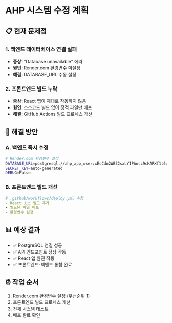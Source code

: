 # AHP 시스템 수정 계획
## 📋 현재 문제점

### 1. 백엔드 데이터베이스 연결 실패
- **증상**: "Database unavailable" 에러
- **원인**: Render.com 환경변수 미설정
- **해결**: DATABASE_URL 수동 설정

### 2. 프론트엔드 빌드 누락
- **증상**: React 앱이 제대로 작동하지 않음
- **원인**: 소스코드 빌드 없이 정적 파일만 배포
- **해결**: GitHub Actions 빌드 프로세스 개선

## 🔧 해결 방안

### A. 백엔드 즉시 수정
```bash
# Render.com 환경변수 설정
DATABASE_URL=postgresql://ahp_app_user:xEcCdn2WB32sxLYIPAncc9cHARXf1t6d@dpg-d2vgtg3uibrs738jk4i0-a.oregon-postgres.render.com/ahp_app
SECRET_KEY=auto-generated
DEBUG=False
```

### B. 프론트엔드 빌드 개선
```yaml
# .github/workflows/deploy.yml 수정
- React 소스 빌드 추가
- 빌드된 파일 배포
- 환경변수 설정
```

## 📊 예상 결과
- ✅ PostgreSQL 연결 성공
- ✅ API 엔드포인트 정상 작동
- ✅ React 앱 완전 작동
- ✅ 프론트엔드-백엔드 통합 완료

## ⏰ 작업 순서
1. Render.com 환경변수 설정 (우선순위 1)
2. 프론트엔드 빌드 프로세스 개선
3. 전체 시스템 테스트
4. 배포 완료 확인